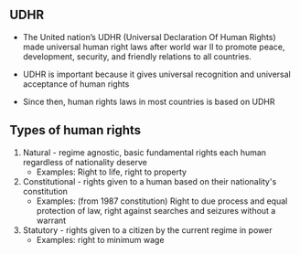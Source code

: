 ## UDHR
- The United nation’s UDHR (Universal Declaration Of Human Rights) made universal human right laws after world war II to promote peace, development, security, and friendly relations to all countries. 
- UDHR is important because it gives universal recognition and universal acceptance of human rights

- Since then, human rights laws in most countries is based on UDHR

## Types of human rights
1. Natural - regime agnostic, basic fundamental rights each human regardless of nationality deserve
	- Examples: Right to life, right to property
2. Constitutional - rights given to a human based on their nationality's constitution
	- Examples: (from 1987 constitution) Right to due process and equal protection of law, right against searches and seizures without a warrant
3. Statutory - rights given to a citizen by the current regime in power
	- Examples: right to minimum wage



